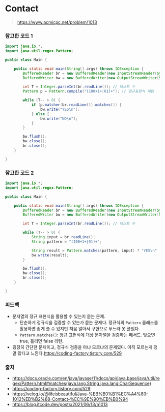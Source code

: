 # Contact

> https://www.acmicpc.net/problem/1013

### 참고한 코드 1

```java
import java.io.*;
import java.util.regex.Pattern;

public class Main {

    public static void main(String[] args) throws IOException {
        BufferedReader br = new BufferedReader(new InputStreamReader(System.in));
        BufferedWriter bw = new BufferedWriter(new OutputStreamWriter(System.out));

        int T = Integer.parseInt(br.readLine()); // 테스트 수
        Pattern p = Pattern.compile("(100+1+|01)+"); // 정규표현식 패턴

        while (T-- > 0) {
            if (p.matcher(br.readLine()).matches()) {
                bw.write("YES\n");
            } else {
                bw.write("NO\n");
            }
        }

        bw.flush();
        bw.close();
        br.close();
    }

}
```

### 참고한 코드 2

```java
import java.io.*;
import java.util.regex.Pattern;

public class Main {

    public static void main(String[] args) throws IOException {
        BufferedReader br = new BufferedReader(new InputStreamReader(System.in));
        BufferedWriter bw = new BufferedWriter(new OutputStreamWriter(System.out));

        int T = Integer.parseInt(br.readLine()); // 테스트 수

        while (T-- > 0) {
            String input = br.readLine();
            String pattern = "(100+1+|01)+";

            String result = Pattern.matches(pattern, input) ? "YES\n" : "NO\n";
            bw.write(result);
        }

        bw.flush();
        bw.close();
        br.close();
    }

}
```

### 피드백

- 문자열의 정규 표현식을 활용할 수 있는지 묻는 문제.
    - 단순하게 정규식을 검증할 수 있는가 묻는 문제다. 정규식의 `Pattern` 클래스를 활용하면 쉽게 풀 수 있지만 처음 알아서 구현으로 푸느라 못 풀었다.
    - `Pattern.matches()`: 정규 표현식에 대상 문자열을 검증하는 메서드. 맞으면 true, 틀리면 false 리턴.
- 굉장히 간단한 문제이고, 정규식 검증을 아냐 모르냐의 문제였다. 아직 모르는게 정말 많다고 느낀다.https://coding-factory.tistory.com/529

### 출처

- https://docs.oracle.com/en/java/javase/11/docs/api/java.base/java/util/regex/Pattern.html#matches(java.lang.String,java.lang.CharSequence)
- https://coding-factory.tistory.com/529
- https://velog.io/@lifeisbeautiful/Java-%EB%B0%B1%EC%A4%80-1013%EB%B2%88-Contact-%EC%9E%90%EB%B0%94
- https://blog.itcode.dev/posts/2021/06/13/a1013